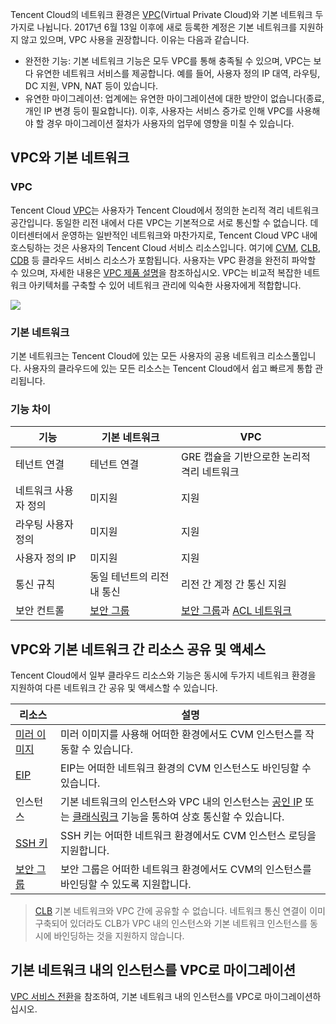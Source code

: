 Tencent Cloud의 네트워크 환경은 [VPC](https://cloud.tencent.com/product/vpc?idx=2)(Virtual Private Cloud)와 기본 네트워크 두 가지로 나뉩니다.
2017년 6월 13일 이후에 새로 등록한 계정은 기본 네트워크를 지원하지 않고 있으며, VPC 사용을 권장합니다. 이유는 다음과 같습니다.
- 완전한 기능: 기본 네트워크 기능은 모두 VPC를 통해 충족될 수 있으며, VPC는 보다 유연한 네트워크 서비스를 제공합니다. 예를 들어, 사용자 정의 IP 대역, 라우팅, DC 지원, VPN, NAT 등이 있습니다.
- 유연한 마이그레이션: 업계에는 유연한 마이그레이션에 대한 방안이 없습니다(종료, 개인 IP 변경 등이 필요합니다). 이후, 사용자는 서비스 증가로 인해 VPC를 사용해야 할 경우 마이그레이션 절차가 사용자의 업무에 영향을 미칠 수 있습니다.

## VPC와 기본 네트워크

### VPC

Tencent Cloud [VPC](https://cloud.tencent.com/document/product/215)는 사용자가 Tencent Cloud에서 정의한 논리적 격리 네트워크 공간입니다. 동일한 리전 내에서 다른 VPC는 기본적으로 서로 통신할 수 없습니다. 데이터센터에서 운영하는 일반적인 네트워크와 마찬가지로, Tencent Cloud VPC 내에 호스팅하는 것은 사용자의 Tencent Cloud 서비스 리소스입니다. 여기에 [CVM](https://intl.cloud.tencent.com/document/product/213/495), [CLB](https://intl.cloud.tencent.com/document/product/214/524), [CDB](https://cloud.tencent.com/document/product/236) 등 클라우드 서비스 리소스가 포함됩니다. 사용자는 VPC 환경을 완전히 파악할 수 있으며, 자세한 내용은 [VPC 제품 설명](https://intl.cloud.tencent.com/document/product/215/535)을 참조하십시오. VPC는 비교적 복잡한 네트워크 아키텍처를 구축할 수 있어 네트워크 관리에 익숙한 사용자에게 적합합니다.

![](https://mc.qcloudimg.com/static/img/33f800da64d2b7c0e6c2f23f102e059a/image.png)

### 기본 네트워크

기본 네트워크는 Tencent Cloud에 있는 모든 사용자의 공용 네트워크 리소스풀입니다. 사용자의 클라우드에 있는 모든 리소스는 Tencent Cloud에서 쉽고 빠르게 통합 관리됩니다.

### 기능 차이

| **기능**| **기본 네트워크**| **VPC** |
|---------|---------|---------|
| 테넌트 연결 | 테넌트 연결| GRE 캡슐을 기반으로한 논리적 격리 네트워크 |
| 네트워크 사용자 정의 | 미지원| 지원|
| 라우팅 사용자 정의 | 미지원| 지원|
| 사용자 정의 IP| 미지원| 지원|
| 통신 규칙 |동일 테넌트의 리전 내 통신| 리전 간 계정 간 통신 지원 |
| 보안 컨트롤 | [보안 그룹](https://intl.cloud.tencent.com/document/product/213/12452)| [보안 그룹](https://intl.cloud.tencent.com/document/product/213/12452)과 [ACL 네트워크](https://intl.cloud.tencent.com/document/product/215/5132) |

## VPC와 기본 네트워크 간 리소스 공유 및 액세스

Tencent Cloud에서 일부 클라우드 리소스와 기능은 동시에 두가지 네트워크 환경을 지원하여 다른 네트워크 간 공유 및 액세스할 수 있습니다.

|**리소스**|**설명**|
|--|--|
|[미러 이미지](https://intl.cloud.tencent.com/document/product/213/4940)|미러 이미지를 사용해 어떠한 환경에서도 CVM 인스턴스를 작동할 수 있습니다.|
|[EIP](https://intl.cloud.tencent.com/document/product/213/5733)|EIP는 어떠한 네트워크 환경의 CVM 인스턴스도 바인딩할 수 있습니다.|
|인스턴스|기본 네트워크의 인스턴스와 VPC 내의 인스턴스는 [공인 IP](https://intl.cloud.tencent.com/document/product/213/5224) 또는 [클래식링크](https://cloud.tencent.com/document/product/215/20083) 기능을 통하여 상호 통신할 수 있습니다.|
|[SSH 키](https://intl.cloud.tencent.com/document/product/213/6092)|SSH 키는 어떠한 네트워크 환경에서도 CVM 인스턴스 로딩을 지원합니다.|
|[보안 그룹](https://intl.cloud.tencent.com/document/product/213/12452)|보안 그룹은 어떠한 네트워크 환경에서도 CVM의 인스턴스를 바인딩할 수 있도록 지원합니다.|

> [CLB](https://cloud.tencent.com/document/product/214) 기본 네트워크와 VPC 간에 공유할 수 없습니다. 네트워크 통신 연결이 이미 구축되어 있더라도 CLB가 VPC 내의 인스턴스와 기본 네트워크 인스턴스를 동시에 바인딩하는 것을 지원하지 않습니다.

## 기본 네트워크 내의 인스턴스를 VPC로 마이그레이션

[VPC 서비스 전환](https://cloud.tencent.com/document/product/213/20278)을 참조하여, 기본 네트워크 내의 인스턴스를 VPC로 마이그레이션하십시오.
